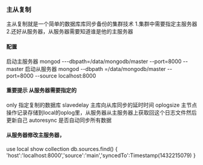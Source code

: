 ### 主从复制
主从复制就是一个简单的数据库库同步备份的集群技术
1.集群中需要指定主服务器
2.还好从服务器，从服务器需要知道谁是他的主服务器
#### 配置
  启动主服务器
  mongod ---dbpath=/data/mongodb/master --port=8000 --master
    启动从服务器
  mongod --dbpath =/data/mongodb/master --port=8000 --source localhost:8000
  #### 重要提示 从服务器需要指定的 
  only 指定复制的数据库
  slavedelay 主库向从库同步的延时时间
  oplogsize 主节点操作记录存储到local的oplog里，从服务器从主服务器上获取回这个日志文件然后更新自己
  autoresync 是否自动同步所有数据
  #### 从服务器修改主服务器，
  use local
  show collection
  db.sources.find()
  {
    'host':'localhost:8000','source':'main','syncedTo':Timestamp(1432215079)
  }